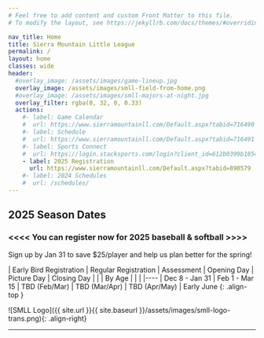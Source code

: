 ```yaml
---
# Feel free to add content and custom Front Matter to this file.
# To modify the layout, see https://jekyllrb.com/docs/themes/#overriding-theme-defaults

nav_title: Home
title: Sierra Mountain Little League
permalink: /
layout: home
classes: wide
header:
  #overlay_image: /assets/images/game-lineup.jpg
  overlay_image: /assets/images/smll-field-from-home.png
  #overlay_image: /assets/images/smll-majors-at-night.jpg
  overlay_filter: rgba(0, 32, 0, 0.33)
  actions:
    #- label: Game Calendar
    #  url: https://www.sierramountainll.com/Default.aspx?tabid=716490
    #- label: Schedule
    #  url: https://www.sierramountainll.com/Default.aspx?tabid=716491
    #- label: Sports Connect
    #  url: https://login.stacksports.com/login?client_id=612b0399b1854a002e427f78&redirect_uri=https://core-api.bluesombrero.com/login/redirect/portal/7479&app_name=Sierra+Mountain+Little+League&portalid=7479&instancekey=sports
    - label: 2025 Registration
      url: https://www.sierramountainll.com/Default.aspx?tabid=890579
    #- label: 2024 Schedules
    #  url: /schedules/
---
```


## 2025 Season Dates

### <<<< You can register now for 2025 baseball & softball >>>> ###

Sign up by Jan 31 to save $25/player and help us plan better for the spring!

| Early Bird Registration | Regular Registration | Assessment    | Opening Day   | Picture Day   | Closing Day
|                         |                      | By Age        |               |               |
|----
| Dec 8 - Jan 31          | Feb 1 - Mar 15       | TBD (Feb/Mar) | TBD (Mar/Apr) | TBD (Apr/May) | Early June
{: .align-top }

![SMLL Logo]({{ site.url }}{{ site.baseurl }}/assets/images/smll-logo-trans.png){: .align-right}

----
